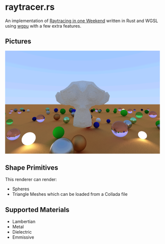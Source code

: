 # raytracer.rs
An implementation of [Raytracing in one Weekend](https://raytracing.github.io/books/RayTracingInOneWeekend.html) written
in Rust and WGSL using [wgpu](https://wgpu.rs/) with a few extra features. 

## Pictures
![Screenshot](pictures/output.png)

## Shape Primitives
This renderer can render:
- Spheres
- Triangle Meshes which can be loaded from a Collada file


## Supported Materials
- Lambertian
- Metal
- Dielectric
- Emmissive